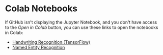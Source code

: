 # Colab Notebooks

If GitHub isn't displaying the Jupyter Notebook, and you don't have access to the *Open in Colab* button, you can use these links
to open the notebooks in Colab:
* [Handwriting Recognition (TensorFlow)](https://colab.research.google.com/github/BYU-Handwriting-Lab/GettingStarted/blob/master/notebooks/handwriting-recognition-tensorflow.ipynb)
* [Named Entity Recognition](https://colab.research.google.com/github/BYU-Handwriting-Lab/GettingStarted/blob/master/notebooks/named-entity-recognition.ipynb)
